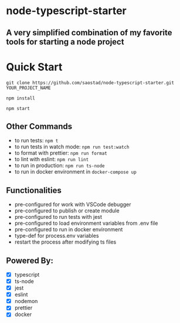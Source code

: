 # node-typescript-starter

## A very simplified combination of my favorite tools for starting a node project

# Quick Start

`git clone https://github.com/saostad/node-typescript-starter.git YOUR_PROJECT_NAME`

`npm install`

`npm start`

## Other Commands

- to run tests: `npm t`
- to run tests in watch mode: `npm run test:watch`
- to format with prettier: `npm run format`
- to lint with eslint: `npm run lint`
- to run in production: `npm run ts-node`
- to run in docker environment in `docker-compose up`

## Functionalities

- pre-configured for work with VSCode debugger
- pre-configured to publish or create module
- pre-configured to run tests with jest
- pre-configured to load environment variables from .env file
- pre-configured to run in docker environment
- type-def for process.env variables
- restart the process after modifying ts files

## Powered By:

- [x] typescript
- [x] ts-node
- [x] jest
- [x] eslint
- [x] nodemon
- [x] prettier
- [x] docker
